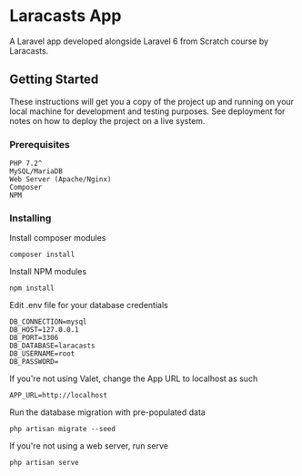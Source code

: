  
# Laracasts App

A Laravel app developed alongside Laravel 6 from Scratch course by Laracasts.

## Getting Started

These instructions will get you a copy of the project up and running on your local machine for development and testing purposes. See deployment for notes on how to deploy the project on a live system.

### Prerequisites

```
PHP 7.2^
MySQL/MariaDB
Web Server (Apache/Nginx)
Composer
NPM
```

### Installing

Install composer modules

```
composer install
```

Install NPM modules

```
npm install
```

Edit .env file for your database credentials

```
DB_CONNECTION=mysql
DB_HOST=127.0.0.1
DB_PORT=3306
DB_DATABASE=laracasts
DB_USERNAME=root
DB_PASSWORD=
```

If you're not using Valet, change the App URL to localhost as such

```
APP_URL=http://localhost
```

Run the database migration with pre-populated data

```
php artisan migrate --seed
```

If you're not using a web server, run serve

```
php artisan serve
```